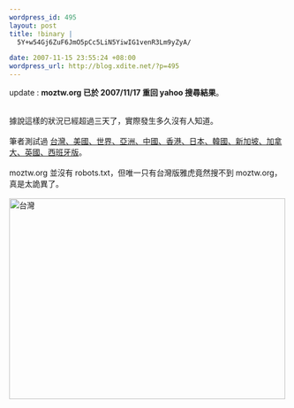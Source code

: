 ```yaml
--- 
wordpress_id: 495
layout: post
title: !binary |
  5Y+w54Gj6ZuF6JmO5pCc5LiN5YiwIG1venR3Lm9yZyA/

date: 2007-11-15 23:55:24 +08:00
wordpress_url: http://blog.xdite.net/?p=495
---
```

update :  <strong>moztw.org 已於 2007/11/17 重回 yahoo 搜尋結果</strong>。

<br />據說這樣的狀況已經超過三天了，實際發生多久沒有人知道。<br /><br />筆者測試過 <a href="http://www.flickr.com/photos/14765209@N00/sets/72157603190585328/">台灣、美國、世界、亞洲、中國、香港、日本、韓國、新加坡、加拿大、英國、西班牙版</a>。<br /><br />moztw.org 並沒有 robots.txt，但唯一只有台灣版雅虎竟然搜不到 moztw.org，真是太詭異了。<br /><br /><a href="http://www.flickr.com/photos/14765209@N00/2034618724/" title="Flickr 上 xuitejoke 的 台灣"><img src="http://farm3.static.flickr.com/2241/2034618724_1215b99a9e.jpg" alt="台灣" height="363" width="500" /></a><br /><br />
